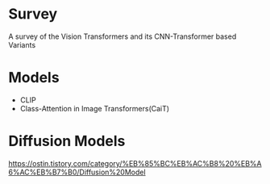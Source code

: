 # Survey
A survey of the Vision Transformers and its CNN-Transformer based Variants

# Models
- CLIP
- Class-Attention in Image Transformers(CaiT)


# Diffusion Models
https://ostin.tistory.com/category/%EB%85%BC%EB%AC%B8%20%EB%A6%AC%EB%B7%B0/Diffusion%20Model
